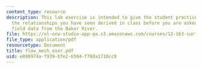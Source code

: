 ```yaml
---
content_type: resource
description: This lab exercise is intended to give the student practice working with
  the relationships you have seen derived in class before you are asked to analyze
  field data from the Baker River.
file: https://ol-ocw-studio-app-qa.s3.amazonaws.com/courses/12-163-surface-processes-and-landscape-evolution-fall-2004/e888974af939bfe26564f78da1710cc9_flow_mech_exer.pdf
file_type: application/pdf
resourcetype: Document
title: flow_mech_exer.pdf
uid: e888974a-f939-bfe2-6564-f78da1710cc9
---
```

